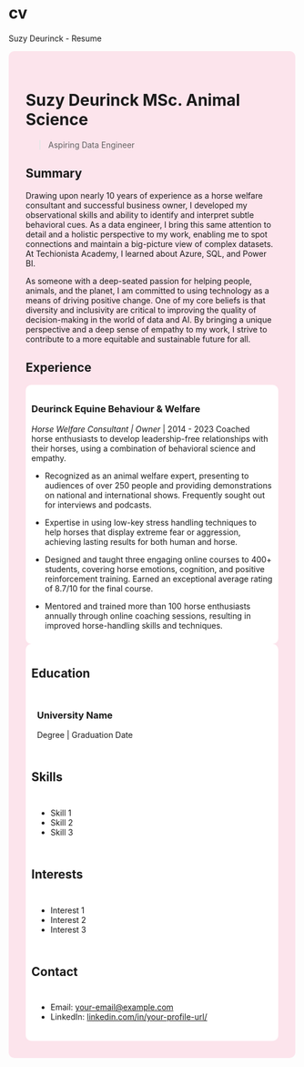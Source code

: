 # cv
Suzy Deurinck - Resume
<div style="background-color: #FCE4EC; padding: 30px; border-radius: 10px;">

# Suzy Deurinck MSc. Animal Science
> Aspiring Data Engineer

## Summary
Drawing upon nearly 10 years of experience as a horse welfare consultant and successful
business owner, I developed my observational skills and ability to identify and interpret subtle
behavioral cues. As a data engineer, I bring this same attention to detail and a holistic
perspective to my work, enabling me to spot connections and maintain a big-picture view of
complex datasets. At Techionista Academy, I learned about Azure, SQL, and Power BI.
 
As someone with a deep-seated passion for helping people, animals, and the planet, I am
committed to using technology as a means of driving positive change. One of my core beliefs
is that diversity and inclusivity are critical to improving the quality of decision-making in the
world of data and AI. By bringing a unique perspective and a deep sense of empathy to my
work, I strive to contribute to a more equitable and sustainable future for all.


## Experience
<div style="background-color: #FFFFFF; padding: 10px; border-radius: 10px;">
  
### Deurinck Equine Behaviour & Welfare
*Horse Welfare Consultant | Owner* | 2014 - 2023
Coached horse enthusiasts to develop leadership-free relationships with their horses, using a combination of behavioral science and empathy.
- Recognized as an animal welfare expert, presenting to audiences of over 250 people and
providing demonstrations on national and international shows. Frequently sought out for
interviews and podcasts.
  
- Expertise in using low-key stress handling techniques to help horses that display extreme
fear or aggression, achieving lasting results for both human and horse.

- Designed and taught three engaging online courses to 400+ students, covering horse
emotions, cognition, and positive reinforcement training. Earned an exceptional average
rating of 8.7/10 for the final course.
  
- Mentored and trained more than 100 horse enthusiasts annually through online coaching sessions, resulting in improved horse-handling skills and techniques.

</div>

<div style="background-color: #FFFFFF; padding: 10px; border-radius: 10px;">
 

## Education
<div style="background-color: #FFFFFF; padding: 10px; border-radius: 10px;">

### University Name
Degree | Graduation Date

</div>

## Skills
<div style="background-color: #FFFFFF; padding: 10px; border-radius: 10px;">

- Skill 1
- Skill 2
- Skill 3

</div>

## Interests
<div style="background-color: #FFFFFF; padding: 10px; border-radius: 10px;">

- Interest 1
- Interest 2
- Interest 3

</div>

## Contact
<div style="background-color: #FFFFFF; padding: 10px; border-radius: 10px;">

- Email: your-email@example.com
- LinkedIn: [linkedin.com/in/your-profile-url/](https://www.linkedin.com/in/suzydeurinck/)

</div>

</div>
